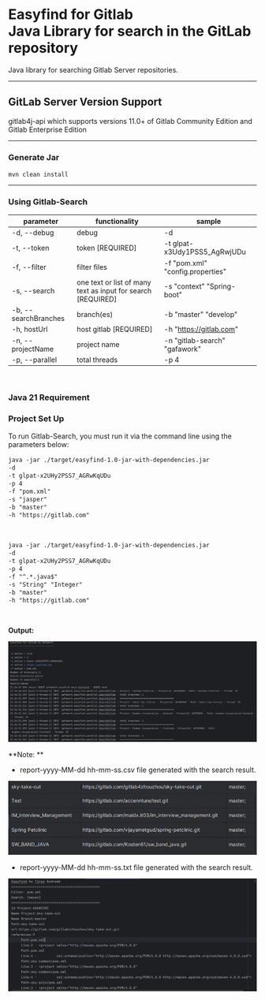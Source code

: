 # Easyfind for Gitlab <br />Java Library for search in the GitLab repository

Java library for searching Gitlab Server repositories.


---

## GitLab Server Version Support

gitlab4j-api which supports versions 11.0+ of Gitlab Community Edition and Gitlab Enterprise Edition

---

### Generate Jar
```
mvn clean install
```

---
### Using Gitlab-Search

| parameter                   | functionality                                                | sample                          |
|-----------------------------|--------------------------------------------------------------|---------------------------------|
| -d, --debug                 | debug                                                        | -d                              |
| -t, --token                 | token [REQUIRED]                                             | -t glpat-x3Udy1PSS5_AgRwjUDu    |
| -f, --filter <args>         | filter files                                                 | -f "pom.xml" "config.properties" |
| -s, --search <args>         | one text or list of many text as input for search [REQUIRED] | -s "context" "Spring-boot"      |
| -b, --searchBranches <args> | branch(es)                                                   | -b "master" "develop"           |
| -h, hostUrl <arg>           | host gitlab  [REQUIRED]                                      | -h "https://gitlab.com"         |
| -n, --projectName <args>    | project name                                                 | -n "gitlab-search" "gafawork"   |
| -p, --parallel              | total threads                                                | -p 4                            |

<br> 

### **Java 21 Requirement**

### **Project Set Up**

To run Gitlab-Search, you must run it via the command line using the parameters below:

```
java -jar ./target/easyfind-1.0-jar-with-dependencies.jar
-d
-t glpat-x2UHy2PSS7_AGRwKqUDu
-p 4
-f "pom.xml"
-s "jasper"
-b "master"
-h "https://gitlab.com"
```

<br> 

```
java -jar ./target/easyfind-1.0-jar-with-dependencies.jar
-d
-t glpat-x2UHy2PSS7_AGRwKqUDu
-p 4
-f "^.*.java$"
-s "String" "Integer"
-b "master"
-h "https://gitlab.com"
```

<br> 

**Output:**

![img.png](img.png)

**Note: **
- report-yyyy-MM-dd hh-mm-ss.csv file generated with the search result.

![img_1.png](img_1.png)

- report-yyyy-MM-dd hh-mm-ss.txt file generated with the search result.

![img_2.png](img_2.png)


